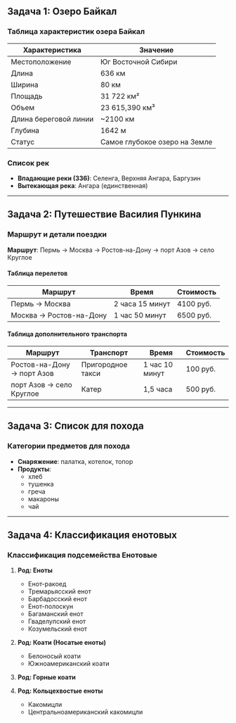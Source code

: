 ## Задача 1: Озеро Байкал

### Таблица характеристик озера Байкал

| Характеристика | Значение |
|----------------|----------|
| Местоположение | Юг Восточной Сибири |
| Длина | 636 км |
| Ширина | 80 км |
| Площадь | 31 722 км² |
| Объем | 23 615,390 км³ |
| Длина береговой линии | ~2100 км |
| Глубина | 1642 м |
| Статус | Самое глубокое озеро на Земле |

### Список рек
- **Впадающие реки (336)**: Селенга, Верхняя Ангара, Баргузин
- **Вытекающая река**: Ангара (единственная)

---

## Задача 2: Путешествие Василия Пункина

### Маршрут и детали поездки

**Маршрут**: Пермь → Москва → Ростов-на-Дону → порт Азов → село Круглое

#### Таблица перелетов
| Маршрут | Время | Стоимость |
|---------|-------|-----------|
| Пермь → Москва | 2 часа 15 минут | 4100 руб. |
| Москва → Ростов-на-Дону | 1 час 50 минут | 6500 руб. |

#### Таблица дополнительного транспорта
| Маршрут | Транспорт | Время | Стоимость |
|---------|-----------|-------|-----------|
| Ростов-на-Дону → порт Азов | Пригородное такси | 1 час 10 минут | 100 руб. |
| порт Азов → село Круглое | Катер | 1,5 часа | 500 руб. |

---

## Задача 3: Список для похода

### Категории предметов для похода

- **Снаряжение**: палатка, котелок, топор
- **Продукты**: 
  - хлеб
  - тушенка
  - греча
  - макароны
  - чай

---

## Задача 4: Классификация енотовых

### Классификация подсемейства Енотовые

1. **Род: Еноты**
   - Енот-ракоед
   - Тремарьясский енот
   - Барбадосский енот
   - Енот-полоскун
   - Багаманский енот
   - Гваделупский енот
   - Козумельский енот

2. **Род: Коати (Носатые еноты)**
   - Белоносый коати
   - Южноамериканский коати

3. **Род: Горные коати**

4. **Род: Кольцехвостые еноты**
   - Какомицли
   - Центральноамериканский какомицли